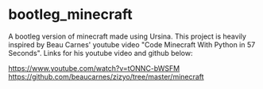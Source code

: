 # bootleg_minecraft
A bootleg version of minecraft made using Ursina.
This project is heavily inspired by Beau Carnes' youtube video "Code Minecraft With Python in 57 Seconds".
Links for his youtube video and github below:

https://www.youtube.com/watch?v=tONNC-bWSFM
https://github.com/beaucarnes/zizyo/tree/master/minecraft
